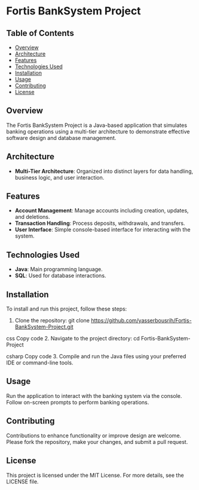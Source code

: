 # Fortis BankSystem Project

## Table of Contents
- [Overview](#overview)
- [Architecture](#architecture)
- [Features](#features)
- [Technologies Used](#technologies-used)
- [Installation](#installation)
- [Usage](#usage)
- [Contributing](#contributing)
- [License](#license)

## Overview
The Fortis BankSystem Project is a Java-based application that simulates banking operations using a multi-tier architecture to demonstrate effective software design and database management.

## Architecture
- **Multi-Tier Architecture**: Organized into distinct layers for data handling, business logic, and user interaction.

## Features
- **Account Management**: Manage accounts including creation, updates, and deletions.
- **Transaction Handling**: Process deposits, withdrawals, and transfers.
- **User Interface**: Simple console-based interface for interacting with the system.

## Technologies Used
- **Java**: Main programming language.
- **SQL**: Used for database interactions.

## Installation
To install and run this project, follow these steps:
1. Clone the repository:
git clone https://github.com/yasserbousrih/Fortis-BankSystem-Project.git

css
Copy code
2. Navigate to the project directory:
cd Fortis-BankSystem-Project

csharp
Copy code
3. Compile and run the Java files using your preferred IDE or command-line tools.

## Usage
Run the application to interact with the banking system via the console. Follow on-screen prompts to perform banking operations.

## Contributing
Contributions to enhance functionality or improve design are welcome. Please fork the repository, make your changes, and submit a pull request.

## License
This project is licensed under the MIT License. For more details, see the LICENSE file.
